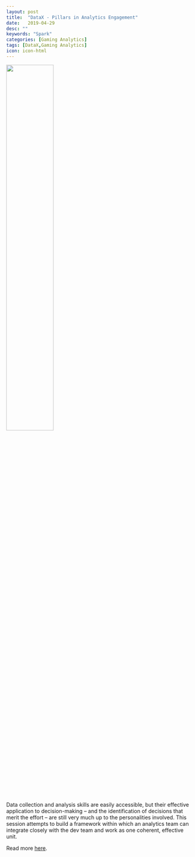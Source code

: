 ```yaml
---
layout: post
title:  "DataX - Pillars in Analytics Engagement"
date:   2019-04-29
desc: ""
keywords: "Spark"
categories: [Gaming Analytics]
tags: [DataX,Gaming Analytics]
icon: icon-html
---
```


<img src="{{ site.img_path }}/datax/andrei-headshot.jpg" width="50%" display="block">


Data collection and analysis skills are easily accessible, but their effective application to decision-making – and the identification of decisions that merit the effort – are still very much up to the personalities involved. This session attempts to build a framework within which an analytics team can integrate closely with the dev team and work as one coherent, effective unit.

Read more [here](https://www.theinnovationenterprise.com/summits/gaming-analytics-summit-san-francisco-2019/agenda?_ga=2.210624405.1276306666.1556552659-759658737.1555905947).